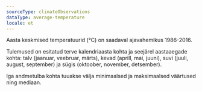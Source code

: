 ```yaml
---
sourceType: climateObservations
dataType: average-temperature
locale: et
---
```


Aasta keskmised temperatuurid (°C) on saadaval ajavahemikus 1986-2016.

Tulemused on esitatud terve kalendriaasta kohta ja seejärel aastaaegade kohta:
talv (jaanuar, veebruar, märts), kevad (aprill, mai, juuni), suvi (juuli,
august, september) ja sügis (oktoober, november, detsember).

Iga andmetulba kohta tuuakse välja minimaalsed ja maksimaalsed väärtused ning
mediaan.

